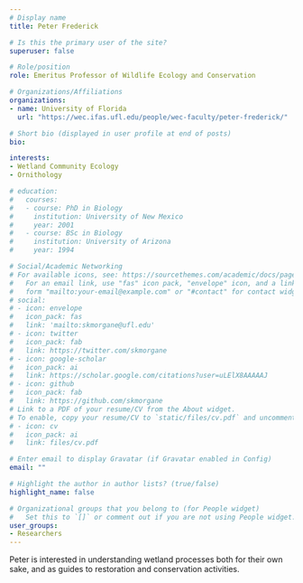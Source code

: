 ```yaml
---
# Display name
title: Peter Frederick

# Is this the primary user of the site?
superuser: false

# Role/position
role: Emeritus Professor of Wildlife Ecology and Conservation

# Organizations/Affiliations
organizations:
- name: University of Florida
  url: "https://wec.ifas.ufl.edu/people/wec-faculty/peter-frederick/"

# Short bio (displayed in user profile at end of posts)
bio: 

interests:
- Wetland Community Ecology
- Ornithology

# education:
#   courses:
#   - course: PhD in Biology
#     institution: University of New Mexico
#     year: 2001
#   - course: BSc in Biology
#     institution: University of Arizona
#     year: 1994

# Social/Academic Networking
# For available icons, see: https://sourcethemes.com/academic/docs/page-builder/#icons
#   For an email link, use "fas" icon pack, "envelope" icon, and a link in the
#   form "mailto:your-email@example.com" or "#contact" for contact widget.
# social:
# - icon: envelope
#   icon_pack: fas
#   link: 'mailto:skmorgane@ufl.edu'
# - icon: twitter
#   icon_pack: fab
#   link: https://twitter.com/skmorgane
# - icon: google-scholar
#   icon_pack: ai
#   link: https://scholar.google.com/citations?user=uLElX8AAAAAJ
# - icon: github
#   icon_pack: fab
#   link: https://github.com/skmorgane
# Link to a PDF of your resume/CV from the About widget.
# To enable, copy your resume/CV to `static/files/cv.pdf` and uncomment the lines below.
# - icon: cv
#   icon_pack: ai
#   link: files/cv.pdf

# Enter email to display Gravatar (if Gravatar enabled in Config)
email: ""

# Highlight the author in author lists? (true/false)
highlight_name: false

# Organizational groups that you belong to (for People widget)
#   Set this to `[]` or comment out if you are not using People widget.
user_groups:
- Researchers
---
```


Peter is interested in understanding wetland processes both for their own sake, and as guides to restoration and conservation activities.  
